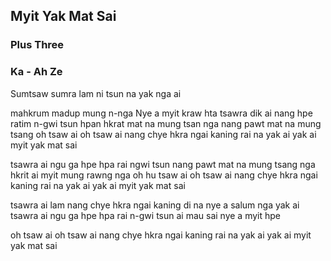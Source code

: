 ## Myit Yak Mat Sai

### Plus Three

### Ka - Ah Ze

Sumtsaw sumra lam ni
tsun na yak nga ai

mahkrum madup mung n-nga
Nye a myit kraw hta
tsawra dik ai nang hpe
ratim n-gwi tsun
hpan hkrat mat na mung tsan nga
nang pawt mat na mung tsang
oh tsaw ai oh tsaw ai
nang chye hkra ngai kaning rai na
yak ai yak ai myit yak mat sai

tsawra ai ngu ga hpe
hpa rai ngwi tsun
nang pawt mat na mung tsang nga
hkrit ai myit mung rawng nga
oh hu tsaw ai oh tsaw ai
nang chye hkra ngai kaning rai na
yak ai yak ai myit yak mat sai

tsawra ai lam nang chye hkra
ngai kaning di na
nye a salum nga yak ai
tsawra ai ngu ga hpe
hpa rai n-gwi tsun ai
mau sai nye a myit hpe

oh tsaw ai oh tsaw ai
nang chye hkra ngai kaning rai na
yak ai yak ai
myit yak mat sai

